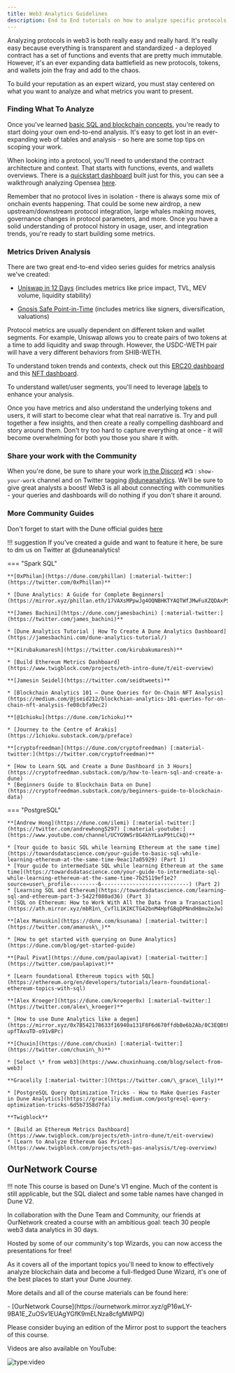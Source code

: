 ```yaml
---
title: Web3 Analytics Guidelines
description: End to End tutorials on how to analyze specific protocols
---
```


Analyzing protocols in web3 is both really easy and really hard. It's really easy because everything is transparent and standardized - a deployed contract has a set of functions and events that are pretty much immutable. However, it's an ever expanding data battlefield as new protocols, tokens, and wallets join the fray and add to the chaos. 

To build your reputation as an expert wizard, you must stay centered on what you want to analyze and what metrics you want to present.

### Finding What To Analyze

Once you've learned [basic SQL and blockchain concepts](https://web3datadegens.substack.com/p/a-basic-wizard-guide-to-dune-sql), you're ready to start doing your own end-to-end analysis. It's easy to get lost in an ever-expanding web of tables and analysis - so here are some top tips on scoping your work. 

When looking into a protocol, you'll need to understand the contract architecture and context. That starts with functions, events, and wallets overviews. There is a [quickstart dashboard](https://dune.com/duniversity/contract-quickstart) built just for this, you can see a walkthrough analyzing Opensea [here](https://web3datadegens.substack.com/p/how-to-start-analyzing-any-web3-protocol). 

Remember that no protocol lives in isolation - there is always some mix of onchain events happening. That could be some new airdrop, a new upstream/downstream protocol integration, large whales making moves, governance changes in protocol parameters, and more. Once you have a solid understanding of protocol history in usage, user, and integration trends, you're ready to start building some metrics.

### Metrics Driven Analysis

There are two great end-to-end video series guides for metrics analysis we've created:

- [Uniswap in 12 Days](https://www.youtube.com/watch?v=FtnGiI9MGgA&list=PLK3b5d4iK10cIrN8c_au9RrC0_eBCOyR2&index=1&t=149s) (includes metrics like price impact, TVL, MEV volume, liquidity stability)

- [Gnosis Safe Point-in-Time](https://www.youtube.com/watch?v=8atzYkpez5I) (includes metrics like signers, diversification, valuations)

Protocol metrics are usually dependent on different token and wallet segments. For example, Uniswap allows you to create pairs of two tokens at a time to add liquidity and swap through. However, the USDC-WETH pair will have a very different behaviors from SHIB-WETH. 

To understand token trends and contexts, check out this [ERC20 dashboard](https://dune.com/ilemi/Token-Overview-Metrics) and this [NFT dashboard](https://dune.com/rantum/NFT-Collection-Dashboard). 

To understand wallet/user segments, you'll need to leverage [labels](data%20tables/spellbook/top%20tables/labels.md) to enhance your analysis.

Once you have metrics and also understand the underlying tokens and users, it will start to become clear what that real narrative is. Try and pull together a few insights, and then create a really compelling dashboard and story around them. Don't try too hard to capture everything at once - it will become overwhelming for both you those you share it with. 

### Share your work with the Community

When you're done, be sure to share your work [in the Discord](https://discord.com/invite/ErrzwBz) `#📺︱show-your-work` channel and on Twitter tagging [@duneanalytics](https://twitter.com/DuneAnalytics). We'll be sure to give great analysts a boost! Web3 is all about connecting with communities - your queries and dashboards will do nothing if you don't share it around.

### More Community Guides

Don't forget to start with the Dune official guides [here](https://dune.com/docs/#learning-sql-and-blockchain-basics)

!!! suggestion
    If you've created a guide and want to feature it here, be sure to dm us on Twitter at @duneanalytics!


=== "Spark SQL"
    
    **[0xPhilan](https://dune.com/phillan) [:material-twitter:](https://twitter.com/0xPhillan)**

    * [Dune Analytics: A Guide for Complete Beginners](https://mirror.xyz/phillan.eth/17VAXsMPpwJg4OQNBHKTYAQTWfJMwFuXZQDAxPStf0o)

    **[James Bachini](https://dune.com/jamesbachini) [:material-twitter:](https://twitter.com/james_bachini)**

    * [Dune Analytics Tutorial | How To Create A Dune Analytics Dashboard](https://jamesbachini.com/dune-analytics-tutorial/)

    **[Kirubakumaresh](https://twitter.com/kirubakumaresh)**

    * [Build Ethereum Metrics Dashboard](https://www.twigblock.com/projects/eth-intro-dune/t/eit-overview)

    **[Jamesin Seidel](https://twitter.com/seidtweets)**

    * [Blockchain Analytics 101 — Dune Queries for On-Chain NFT Analysis](https://medium.com/@jseid212/blockchian-analytics-101-queries-for-on-chain-nft-analysis-fe08cbfa9ec2)

    **[@1chioku](https://dune.com/1chioku)**

    * [Journey to the Centre of Arakis](https://1chioku.substack.com/p/preface)

    **[cryptofreedman](https://dune.com/cryptofreedman) [:material-twitter:](https://twitter.com/cryptofreedman)**

    * [How to Learn SQL and Create a Dune Dashboard in 3 Hours](https://cryptofreedman.substack.com/p/how-to-learn-sql-and-create-a-dune)
    * [Beginners Guide to Blockchain Data on Dune](https://cryptofreedman.substack.com/p/beginners-guide-to-blockchain-data)

=== "PostgreSQL"

    **[Andrew Hong](https://dune.com/ilemi) [:material-twitter:](https://twitter.com/andrewhong5297) [:material-youtube:](https://www.youtube.com/channel/UCYG9WSr8G4khYLaxP9tLCkQ)**

    * [Your guide to basic SQL while learning Ethereum at the same time](https://towardsdatascience.com/your-guide-to-basic-sql-while-learning-ethereum-at-the-same-time-9eac17a05929) (Part 1)
    * [Your guide to intermediate SQL while learning Ethereum at the same time](https://towardsdatascience.com/your-guide-to-intermediate-sql-while-learning-ethereum-at-the-same-time-7b25119ef1e2?source=user\_profile---------6----------------------------) (Part 2)
    * [Learning SQL and Ethereum](https://towardsdatascience.com/learning-sql-and-ethereum-part-3-5422f080ad36) (Part 3)
    * [SQL on Ethereum: How to Work With All the Data from a Transaction](https://ath.mirror.xyz/mbR1n\_CvflL1KIKCTG42bnM4HpfGBqDPNndH8mu2eJw)

    **[Alex Manuskin](https://dune.com/ksunama) [:material-twitter:](https://twitter.com/amanusk\_)**

    * [How to get started with querying on Dune Analytics](https://dune.com/blog/get-started-guide)

    **[Paul Pivat](https://dune.com/paulapivat) [:material-twitter:](https://twitter.com/paulapivat)**

    * [Learn foundational Ethereum topics with SQL](https://ethereum.org/en/developers/tutorials/learn-foundational-ethereum-topics-with-sql)

    **[Alex Kroeger](https://dune.com/kroeger0x) [:material-twitter:](https://twitter.com/alex\_kroeger)**

    * [How to use Dune Analytics like a degen](https://mirror.xyz/0x7B542178633f16940a131F8F6d670ffdbBe6b2Ab/0C3EQBtFqAK4k2TAGPZhg0JMY-upfTAxuTD-o91vBPc)

    **[Chuxin](https://dune.com/chuxin) [:material-twitter:](https://twitter.com/chuxin\_h)**

    * [Select \* from web3](https://www.chuxinhuang.com/blog/select-from-web3)

    **Gracelily [:material-twitter:](https://twitter.com/\_grace\_lily)**

    * [PostgreSQL Query Optimization Tricks - How to Make Queries Faster in Dune Analytics](https://gracelily.medium.com/postgresql-query-optimization-tricks-6d5b7358d7fa)

    **Twigblock**

    * [Build an Ethereum Metrics Dashboard](https://www.twigblock.com/projects/eth-intro-dune/t/eit-overview)
    * [Learn to Analyze Ethereum Gas Prices](https://www.twigblock.com/projects/eth-gas-analysis/t/eg-overview)



## OurNetwork Course

!!! note
    This course is based on Dune's V1 engine. Much of the content is still applicable, but the SQL dialect and some table names have changed in Dune V2.

In collaboration with the Dune Team and Community, our friends at OurNetwork created a course with an ambitious goal: teach 30 people web3 data analytics in 30 days.

Hosted by some of our community's top Wizards, you can now access the presentations for free!

As it covers all of the important topics you'll need to know to effectively analyze blockchain data and become a full-fledged Dune Wizard, it's one of the best places to start your Dune Journey.

More details and all of the course materials can be found here:

<div class="cards grid" markdown>
- [OurNetwork Course](https://ournetwork.mirror.xyz/gP16wLY-9BA1E_ZuOSv1EUAgYGfK9mELNza8cfgMWPQ)
</div>

Please consider buying an edition of the Mirror post to support the teachers of this course.

Videos are also available on YouTube:

![type:video](https://www.youtube.com/embed/yDSmTUrpdoQ)
